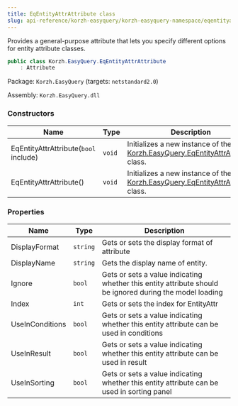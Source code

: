 ```yaml
---
title: EqEntityAttrAttribute class
slug: api-reference/korzh-easyquery/korzh-easyquery-namespace/eqentityattrattribute-class
---
```

Provides a general-purpose attribute that lets you specify different options for entity attribute classes.
```csharp
public class Korzh.EasyQuery.EqEntityAttrAttribute
    : Attribute

```
Package: `Korzh.EasyQuery` (targets: `netstandard2.0`)

Assembly: `Korzh.EasyQuery.dll`

### Constructors

| Name | Type | Description | 
| --- | --- | --- | 
| EqEntityAttrAttribute(`bool` include) | `void` | Initializes a new instance of the [Korzh.EasyQuery.EqEntityAttrAttribute](api-reference/korzh-easyquery/korzh-easyquery-namespace/eqentityattrattribute-class) class. | 
| EqEntityAttrAttribute() | `void` | Initializes a new instance of the [Korzh.EasyQuery.EqEntityAttrAttribute](api-reference/korzh-easyquery/korzh-easyquery-namespace/eqentityattrattribute-class) class. | 


### Properties

| Name | Type | Description | 
| --- | --- | --- | 
| DisplayFormat | `string` | Gets or sets the display format of attribute | 
| DisplayName | `string` | Gets the display name of entity. | 
| Ignore | `bool` | Gets or sets a value indicating whether this entity attribute should be ignored during the model loading | 
| Index | `int` | Gets or sets the index for EntityAttr | 
| UseInConditions | `bool` | Gets or sets a value indicating whether this entity attribute can be used in conditions | 
| UseInResult | `bool` | Gets or sets a value indicating whether this entity attribute can be used in result | 
| UseInSorting | `bool` | Gets or sets a value indicating whether this entity attribute can be used in sorting panel |